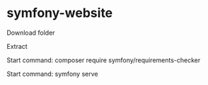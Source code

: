 # symfony-website

Download folder

Extract

Start command: composer require symfony/requirements-checker

Start command: symfony serve
